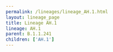 ```yaml
---
permalink: /lineages/lineage_AH.1.html
layout: lineage_page
title: Lineage AH.1
lineage: AH.1
parent: B.1.1.241
children: ['AH.1']
---
```

